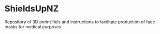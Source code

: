 # ShieldsUpNZ
Repository of 3D porint fiels and instructions to facilitate production of face masks for medical purposes
